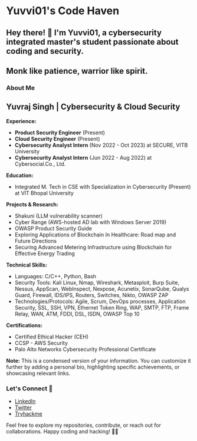 # Yuvvi01's Code Haven

## Hey there! 👋 I'm Yuvvi01, a cybersecurity integrated master's student passionate about coding and security.
## Monk like patience, warrior like spirit.

### About Me

## Yuvraj Singh | Cybersecurity & Cloud Security

**Experience:**

* **Product Security Engineer** (Present)
* **Cloud Security Engineer** (Present)
* **Cybersecurity Analyst Intern** (Nov 2022 - Oct 2023) at SECURE, VITB University
* **Cybersecurity Analyst Intern** (Jun 2022 - Aug 2022) at Cybersocial.Co., Ltd.

**Education:**

* Integrated M. Tech in CSE with Specialization in Cybersecurity (Present) at VIT Bhopal University

**Projects & Research:**

* Shakuni (LLM vulnerability scanner)
* Cyber Range (AWS-hosted AD lab with Windows Server 2019)
* OWASP Product Security Guide
* Exploring Applications of Blockchain In Healthcare: Road map and Future Directions
* Securing Advanced Metering Infrastructure using Blockchain for Effective Energy Trading

**Technical Skills:**

* Languages: C/C++, Python, Bash
* Security Tools: Kali Linux, Nmap, Wireshark, Metasploit, Burp Suite, Nessus, AppScan, WebInspect, Nexpose, Acunetix, SonarQube, Qualys Guard, Firewall, IDS/IPS, Routers, Switches, Nikto, OWASP ZAP
* Technologies/Protocols: Agile, Scrum, DevOps processes, Application Security, SSL, SSH, VPN, Ethernet Token Ring, WAP, SMTP, FTP, Frame Relay, WAN, ATM, FDDI, DSL, ISDN, OWASP Top 10

**Certifications:**

* Certified Ethical Hacker (CEH)
* CCSP - AWS Security
* Palo Alto Networks Cybersecurity Professional Certificate

**Note:** This is a condensed version of your information. You can customize it further by adding a personal bio, highlighting specific achievements, or showcasing relevant links.

### Let's Connect 🤝

- [LinkedIn](https://www.linkedin.com/in/yuvraj-singh-01/)
- [Twitter](https://twitter.com/MetaverseWeirdo)
- [Tryhackme](https://tryhackme.com/p/Yuvi01)

Feel free to explore my repositories, contribute, or reach out for collaborations. Happy coding and hacking! 🚀✨
